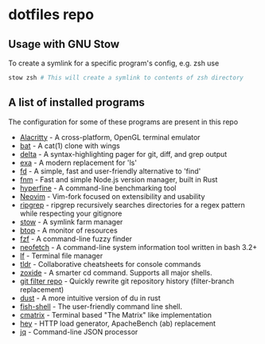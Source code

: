 # dotfiles repo

## Usage with GNU Stow

To create a symlink for a specific program's config, e.g. zsh use

```bash
stow zsh # This will create a symlink to contents of zsh directory
```

## A list of installed programs

The configuration for some of these programs are present in this repo

* [Alacritty](https://github.com/alacritty/alacritty) - A cross-platform, OpenGL terminal emulator
* [bat](https://github.com/sharkdp/bat) - A cat(1) clone with wings
* [delta](https://github.com/dandavison/delta) - A syntax-highlighting pager for git, diff, and grep output
* [exa](https://github.com/ogham/exa) - A modern replacement for 'ls'
* [fd](https://github.com/sharkdp/fd) - A simple, fast and user-friendly alternative to 'find'
* [fnm](https://github.com/Schniz/fnm) - Fast and simple Node.js version manager, built in Rust
* [hyperfine](https://github.com/sharkdp/hyperfine) - A command-line benchmarking tool
* [Neovim](https://github.com/neovim/neovim) - Vim-fork focused on extensibility and usability
* [ripgrep](https://github.com/BurntSushi/ripgrep) - ripgrep recursively searches directories for a regex pattern while respecting your gitignore
* [stow](https://www.gnu.org/software/stow) - A symlink farm manager
* [btop](https://github.com/aristocratos/btop) -  A monitor of resources
* [fzf](https://github.com/junegunn/fzf) - A command-line fuzzy finder
* [neofetch](https://github.com/dylanaraps/neofetch) - A command-line system information tool written in bash 3.2+
* [lf](https://github.com/gokcehan/lf) - Terminal file manager
* [tldr](https://github.com/tldr-pages/tldr) - Collaborative cheatsheets for console commands
* [zoxide](https://github.com/ajeetdsouza/zoxide) - A smarter cd command. Supports all major shells.
* [git filter repo](https://github.com/newren/git-filter-repo) - Quickly rewrite git repository history (filter-branch replacement)
* [dust](https://github.com/bootandy/dust) - A more intuitive version of du in rust
* [fish-shell](https://github.com/fish-shell/fish-shell) - The user-friendly command line shell.
* [cmatrix](https://github.com/abishekvashok/cmatrix) - Terminal based "The Matrix" like implementation
* [hey](https://github.com/rakyll/hey) - HTTP load generator, ApacheBench (ab) replacement
* [jq](https://github.com/jqlang/jq) - Command-line JSON processor
